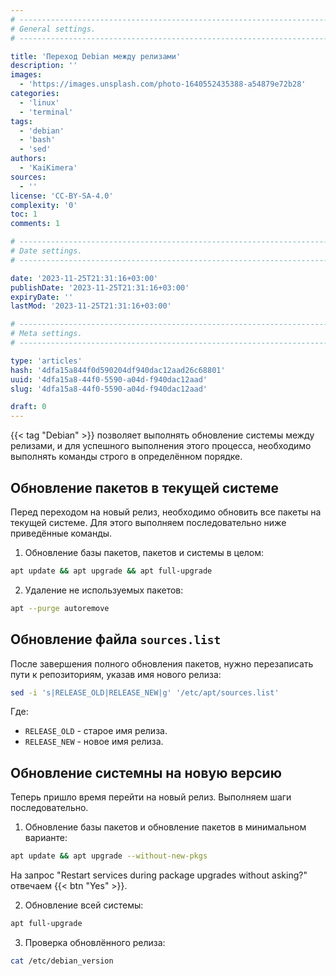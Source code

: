 ```yaml
---
# -------------------------------------------------------------------------------------------------------------------- #
# General settings.
# -------------------------------------------------------------------------------------------------------------------- #

title: 'Переход Debian между релизами'
description: ''
images:
  - 'https://images.unsplash.com/photo-1640552435388-a54879e72b28'
categories:
  - 'linux'
  - 'terminal'
tags:
  - 'debian'
  - 'bash'
  - 'sed'
authors:
  - 'KaiKimera'
sources:
  - ''
license: 'CC-BY-SA-4.0'
complexity: '0'
toc: 1
comments: 1

# -------------------------------------------------------------------------------------------------------------------- #
# Date settings.
# -------------------------------------------------------------------------------------------------------------------- #

date: '2023-11-25T21:31:16+03:00'
publishDate: '2023-11-25T21:31:16+03:00'
expiryDate: ''
lastMod: '2023-11-25T21:31:16+03:00'

# -------------------------------------------------------------------------------------------------------------------- #
# Meta settings.
# -------------------------------------------------------------------------------------------------------------------- #

type: 'articles'
hash: '4dfa15a844f0d590204df940dac12aad26c68801'
uuid: '4dfa15a8-44f0-5590-a04d-f940dac12aad'
slug: '4dfa15a8-44f0-5590-a04d-f940dac12aad'

draft: 0
---
```


{{< tag "Debian" >}} позволяет выполнять обновление системы между релизами, и для успешного выполнения этого процесса, необходимо выполнять команды строго в определённом порядке.

<!--more-->

## Обновление пакетов в текущей системе

Перед переходом на новый релиз, необходимо обновить все пакеты на текущей системе. Для этого выполняем последовательно ниже приведённые команды.

1. Обновление базы пакетов, пакетов и системы в целом:

```sh
apt update && apt upgrade && apt full-upgrade
```

2. Удаление не используемых пакетов:

```sh
apt --purge autoremove
```

## Обновление файла `sources.list`

После завершения полного обновления пакетов, нужно перезаписать пути к репозиториям, указав имя нового релиза:

```sh
sed -i 's|RELEASE_OLD|RELEASE_NEW|g' '/etc/apt/sources.list'
```

Где:

- `RELEASE_OLD` - старое имя релиза.
- `RELEASE_NEW` - новое имя релиза.

## Обновление системны на новую версию

Теперь пришло время перейти на новый релиз. Выполняем шаги последовательно.

1. Обновление базы пакетов и обновление пакетов в минимальном варианте:

```sh
apt update && apt upgrade --without-new-pkgs
```

На запрос "Restart services during package upgrades without asking?" отвечаем {{< btn "Yes" >}}.

2. Обновление всей системы:

```sh
apt full-upgrade
```

3. Проверка обновлённого релиза:

```sh
cat /etc/debian_version
```
